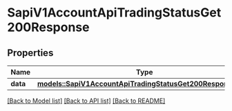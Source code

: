 # SapiV1AccountApiTradingStatusGet200Response

## Properties

Name | Type | Description | Notes
------------ | ------------- | ------------- | -------------
**data** | [**models::SapiV1AccountApiTradingStatusGet200ResponseData**](_sapi_v1_account_apiTradingStatus_get_200_response_data.md) |  | 

[[Back to Model list]](../README.md#documentation-for-models) [[Back to API list]](../README.md#documentation-for-api-endpoints) [[Back to README]](../README.md)


